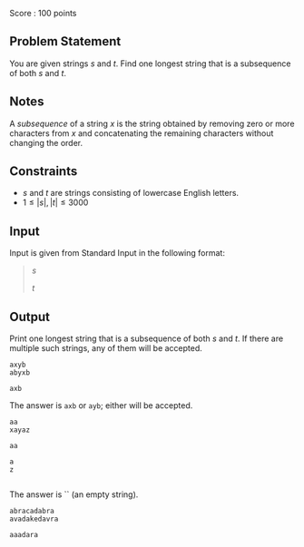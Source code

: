 Score : $100$ points

## Problem Statement

You are given strings $s$ and $t$.
Find one longest string that is a subsequence of both $s$ and $t$.

## Notes

A *subsequence* of a string $x$ is the string obtained by removing zero or more characters from $x$ and concatenating the remaining characters without changing the order.

## Constraints

- $s$ and $t$ are strings consisting of lowercase English letters.
- $1 \leq |s|, |t| \leq 3000$

## Input

Input is given from Standard Input in the following format:

> $s$
> 
> $t$

## Output

Print one longest string that is a subsequence of both $s$ and $t$.
If there are multiple such strings, any of them will be accepted.

```input1
axyb
abyxb
```

```output1
axb
```

The answer is `axb` or `ayb`; either will be accepted.

```input2
aa
xayaz
```

```output2
aa
```

```input3
a
z
```

```output3

```

The answer is `` (an empty string).

```input4
abracadabra
avadakedavra
```

```output4
aaadara
```